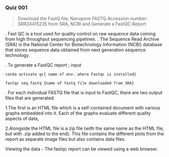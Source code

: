   ### Quiz 001
  > Download the FastQ file; Nanopore FASTQ Accession number: SRR24415235 from SRA, NCBI
  and Generate a FastQC Report

. Fast QC is a tool used for quality control on raw sequence data coming from high throughput sequencing pipelines.
. The Sequence Read Archive (SRA) is the National Center for Biotechnology Information (NCBI) database that stores sequence data obtained from next generation sequence technology.

. To generate a FastQC report ; input 
```
conda activate qc{ name of env. where Fastqc is installed}
```
```
fastqc seq.fastq {name of fastq file downloaded from SRA}
```
 . For each individual FASTQ file that is input to FastQC, there are two output files that are generated.
 
 1.The first is an HTML file which is a self-contained document with various graphs embedded into it. Each of the graphs evaluate different quality aspects of  data,
 
 2.Alongside the HTML file is a zip file (with the same name as the HTML file, but with .zip added to the end). This file contains the different plots from the report as separate image files but also contains data files.

 Viewing the data - The fastqc report can be viewed using a web browser.
 
